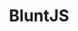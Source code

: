 ---
title: BluntJS
description: Library for creating realtime offline-first applications with PWA, Service Workers, IndexedDB.
hero_image: 
categories:
  - Library
tags:
  - Open Source
  - "SaaS: Software-as-a-Service"
  - Developer Tool
  - Platform
  - TypeScript
  - MQTT
  - SST
  - Pulumi
  - IaaC
preview_link: replocal.app
github_link: 
---